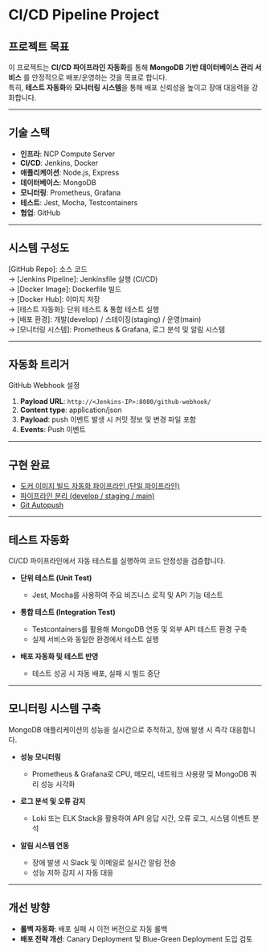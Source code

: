 # CI/CD Pipeline Project

## 프로젝트 목표
이 프로젝트는 **CI/CD 파이프라인 자동화**를 통해 **MongoDB 기반 데이터베이스 관리 서비스** 를 안정적으로 배포/운영하는 것을 목표로 합니다.  
특히, **테스트 자동화**와 **모니터링 시스템**을 통해 배포 신뢰성을 높이고 장애 대응력을 강화합니다.

---

## 기술 스택
- **인프라**: NCP Compute Server  
- **CI/CD**: Jenkins, Docker  
- **애플리케이션**: Node.js, Express  
- **데이터베이스**: MongoDB  
- **모니터링**: Prometheus, Grafana  
- **테스트**: Jest, Mocha, Testcontainers  
- **협업**: GitHub  

---

## 시스템 구성도
[GitHub Repo]: 소스 코드  
→ [Jenkins Pipeline]: Jenkinsfile 실행 (CI/CD)  
→ [Docker Image]: Dockerfile 빌드  
→ [Docker Hub]: 이미지 저장  
→ [테스트 자동화]: 단위 테스트 & 통합 테스트 실행  
→ [배포 환경]: 개발(develop) / 스테이징(staging) / 운영(main)  
→ [모니터링 시스템]: Prometheus & Grafana, 로그 분석 및 알림 시스템  

---

## 자동화 트리거
GitHub Webhook 설정  
1. **Payload URL**: `http://<Jenkins-IP>:8080/github-webhook/`  
2. **Content type**: application/json  
3. **Payload**: push 이벤트 발생 시 커밋 정보 및 변경 파일 포함  
4. **Events**: Push 이벤트  

---

## 구현 완료
- [도커 이미지 빌드 자동화 파이프라인 (단일 파이프라인)](https://www.notion.so/1a50a44143a180b0960bc6ee7b6e4492?pvs=21)  
- [파이프라인 분리 (develop / staging / main)](https://www.notion.so/develop-staging-main-1a60a44143a1807dacdecba9f8a38cab?pvs=21)  
- [Git Autopush](https://www.notion.so/Git-Autopush-1a70a44143a180f79155dce0c86f2d93?pvs=21)  

---

## 테스트 자동화
CI/CD 파이프라인에서 자동 테스트를 실행하여 코드 안정성을 검증합니다.

- **단위 테스트 (Unit Test)**  
  - Jest, Mocha를 사용하여 주요 비즈니스 로직 및 API 기능 테스트  

- **통합 테스트 (Integration Test)**  
  - Testcontainers를 활용해 MongoDB 연동 및 외부 API 테스트 환경 구축  
  - 실제 서비스와 동일한 환경에서 테스트 실행  

- **배포 자동화 및 테스트 반영**  
  - 테스트 성공 시 자동 배포, 실패 시 빌드 중단  

---

## 모니터링 시스템 구축
MongoDB 애플리케이션의 성능을 실시간으로 추적하고, 장애 발생 시 즉각 대응합니다.

- **성능 모니터링**  
  - Prometheus & Grafana로 CPU, 메모리, 네트워크 사용량 및 MongoDB 쿼리 성능 시각화  

- **로그 분석 및 오류 감지**  
  - Loki 또는 ELK Stack을 활용하여 API 응답 시간, 오류 로그, 시스템 이벤트 분석  

- **알림 시스템 연동**  
  - 장애 발생 시 Slack 및 이메일로 실시간 알림 전송  
  - 성능 저하 감지 시 자동 대응  

---

## 개선 방향
- **롤백 자동화**: 배포 실패 시 이전 버전으로 자동 롤백  
- **배포 전략 개선**: Canary Deployment 및 Blue-Green Deployment 도입 검토  
